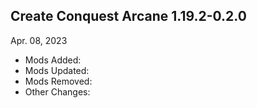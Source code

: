## Create Conquest Arcane 1.19.2-0.2.0
Apr. 08, 2023
- Mods Added:
- Mods Updated:
- Mods Removed:
- Other Changes: